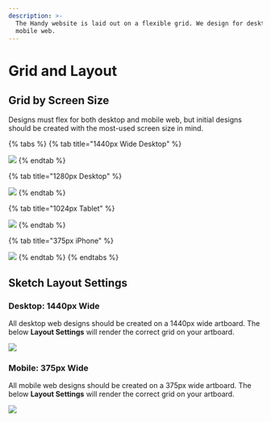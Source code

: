 ```yaml
---
description: >-
  The Handy website is laid out on a flexible grid. We design for desktop and
  mobile web.
---
```


# Grid and Layout

## Grid by Screen Size

Designs must flex for both desktop and mobile web, but initial designs should be created with the most-used screen size in mind. 

{% tabs %}
{% tab title="1440px Wide Desktop" %}


![](../.gitbook/assets/1440px-web.png)
{% endtab %}

{% tab title="1280px Desktop" %}


![](../.gitbook/assets/1280px-web.png)
{% endtab %}

{% tab title="1024px Tablet" %}


![](../.gitbook/assets/1024-tablet.png)
{% endtab %}

{% tab title="375px iPhone" %}


![](../.gitbook/assets/375-regular-phone.png)
{% endtab %}
{% endtabs %}

## Sketch Layout Settings

### Desktop: 1440px Wide

All desktop web designs should be created on a 1440px wide artboard. The below **Layout Settings** will render the correct grid on your artboard.

![](../.gitbook/assets/sketch-desktop.png)

### Mobile: 375px Wide

All mobile web designs should be created on a 375px wide artboard. The below **Layout Settings** will render the correct grid on your artboard.

![](../.gitbook/assets/sketch-mobile.png)

